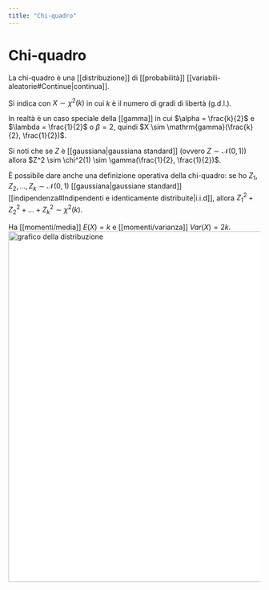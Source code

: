 ```yaml
---
title: "Chi-quadro"
---
```

# Chi-quadro
La chi-quadro è una [[distribuzione]] di [[probabilità]] [[variabili-aleatorie#Continue|continua]].

Si indica con $X \sim \chi^2(k)$ in cui $k$ è il numero di gradi di libertà (g.d.l.).

In realtà è un caso speciale della [[gamma]] in cui $\alpha = \frac{k}{2}$ e $\lambda = \frac{1}{2}$ o $\beta = 2$, quindi $X \sim \mathrm{gamma}(\frac{k}{2}, \frac{1}{2})$.

Si noti che se $Z$ è [[gaussiana|gaussiana standard]] (ovvero $Z \sim \mathcal{N}(0, 1)$) allora $Z^2 \sim \chi^2(1) \sim \gamma(\frac{1}{2}, \frac{1}{2})$.

È possibile dare anche una definizione operativa della chi-quadro: se ho $Z_1, Z_2, \ldots, Z_k \sim \mathcal{N}(0, 1)$ [[gaussiana|gaussiane standard]] [[indipendenza#Indipendenti e identicamente distribuite|i.i.d]], allora $Z_1^2 + Z_2^2 + \ldots + Z_k^2 \sim \chi^2(k)$.

Ha [[momenti/media]] $E(X) = k$ e [[momenti/varianza]] $Var(X) = 2k$.
<img src="https://upload.wikimedia.org/wikipedia/commons/c/c5/Chi-square_distributionPDF.svg" alt="grafico della distribuzione" width=700 style="background: white">
